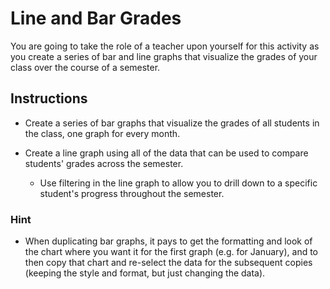 # Line and Bar Grades

You are going to take the role of a teacher upon yourself for this activity as you create a series of bar and line graphs that visualize the grades of your class over the course of a semester.

## Instructions

* Create a series of bar graphs that visualize the grades of all students in the class, one graph for every month.

* Create a line graph using all of the data that can be used to compare students' grades across the semester.

  * Use filtering in the line graph to allow you to drill down to a specific student's progress throughout the semester.

### Hint

* When duplicating bar graphs, it pays to get the formatting and look of the chart where you want it for the first graph (e.g. for January), and to then copy that chart and re-select the data for the subsequent copies (keeping the style and format, but just changing the data).
